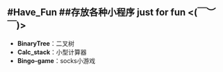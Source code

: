 ﻿#Have_Fun
##存放各种小程序 just for fun   &lt;(￣︶￣)>
---
- **BinaryTree**：二叉树
- **Calc_stack**：小型计算器
- **Bingo-game**：socks小游戏


